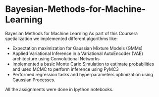 # Bayesian-Methods-for-Machine-Learning
Bayesian Methods for Machine Learning
As part of this Coursera spetialization we implemented different algorithms like:
* Expectation maximization for Gaussian Mixture Models (GMMs)
* Applied Variational Inference in a Variational AutoEncoder (VAE) architecture using Convolutional Networks
* Implemented a basic Monte Carlo Simulation to estimate probabilities and used MCMC to perform inference using PyMC3
* Performed regression tasks and hyperparameters optimization using Gaussian Processes.

All the assignments were done in Ipython notebooks.


